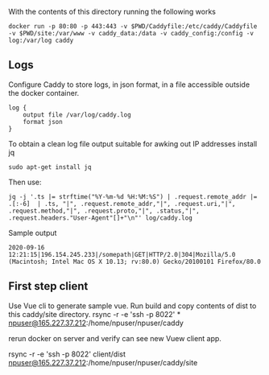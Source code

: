 
With the contents of this directory running the following works

```
docker run -p 80:80 -p 443:443 -v $PWD/Caddyfile:/etc/caddy/Caddyfile -v $PWD/site:/var/www -v caddy_data:/data -v caddy_config:/config -v log:/var/log caddy
```


## Logs

Configure Caddy to store logs, in json format, in a file accessible outside the docker container.
```
log {
    output file /var/log/caddy.log
    format json
}
```

To obtain a clean log file output suitable for awking out IP addresses install jq
```
sudo apt-get install jq
```

Then use:
```
jq -j '.ts |= strftime("%Y-%m-%d %H:%M:%S") | .request.remote_addr |= .[:-6]  | .ts, "|", .request.remote_addr,"|", .request.uri,"|", .request.method,"|", .request.proto,"|", .status,"|", .request.headers."User-Agent"[]+"\n"' log/caddy.log
```

Sample output
```
2020-09-16 12:21:15|196.154.245.233|/somepath|GET|HTTP/2.0|304|Mozilla/5.0 (Macintosh; Intel Mac OS X 10.13; rv:80.0) Gecko/20100101 Firefox/80.0
```


## First step client

Use Vue cli to generate sample vue. Run build and copy contents of dist to this caddy/site directory.
rsync -r -e 'ssh -p 8022' * npuser@165.227.37.212:/home/npuser/npuser/caddy

rerun docker on server and verify can see new Vuew client app.


rsync -r -e 'ssh -p 8022' client/dist npuser@165.227.37.212:/home/npuser/npuser/caddy/site